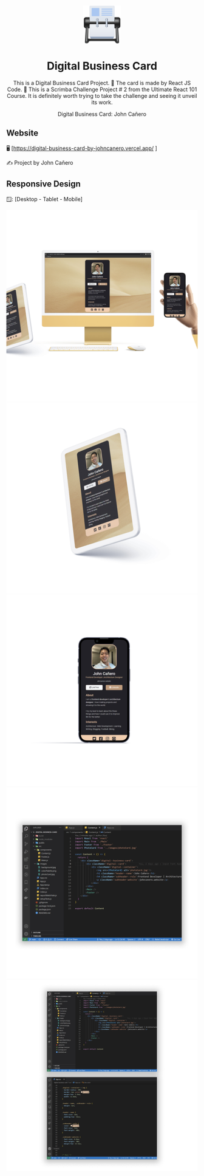 <!-- markdownlint-configure-file {
  "MD013": {
    "code_blocks": false,
    "tables": false
  },
  "MD033": false,
  "MD041": false
} -->

<div align="center">
  <a href="https://digital-business-card-by-johncanero.vercel.app/
" target="_blank">
    <img alt="digital-business-card" height="100" src="./src/images/logoCard.png"/>
  </a>
</div>

<div align="center">

# Digital Business Card

This is a Digital Business Card Project. 📇 The card is made by React JS Code. 🔵
This is a Scrimba Challenge Project # 2 from the Ultimate React 101 Course.
It is definitely worth trying to take the challenge and seeing it unveil its work.

Digital Business Card: John Cañero
</div>

## Website

🖥️ [https://digital-business-card-by-johncanero.vercel.app/
]

✍️ Project by John Cañero

## Responsive Design

🪟: [Desktop - Tablet - Mobile]

![Desktop View - Digital Business Card](./src/images/desktopView.jpg)
![Tablet View - Digital Business Card](./src/images/tabletView.jpg)
![Mobile View - Digital Business Card](./src/images/mobileView.jpg)
![Code Snippet - Digital Business Card](./src/images/codeView.jpg)
![Code Snippet2 - Digital Business Card](./src/images/codeView2.jpg)
